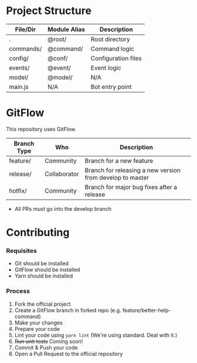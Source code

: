 # Project Structure
| File/Dir  | Module Alias | Description         |
|-----------|--------------|---------------------|
| .         | @root/       | Root directory      |
| commands/ | @command/    | Command logic       |
| config/   | @conf/       | Configuration files |
| events/   | @event/      | Event logic         |
| model/    | @model/      | N/A                 |
| main.js   | N/A          | Bot entry point     |

# GitFlow
This repository uses GitFlow.

| Branch Type | Who          | Description                                               |
|-------------|--------------|-----------------------------------------------------------|
| feature/    | Community    | Branch for a new feature                                  |
| release/    | Collaborator | Branch for releasing a new version from develop to master |
| hotfix/     | Community    | Branch for major bug fixes after a release                |

- All PRs must go into the develop branch

# Contributing

### Requisites
- Git should be installed
- GitFlow should be installed
- Yarn should be installed

### Process
1. Fork the official project
2. Create a GitFlow branch in forked repo (e.g. feature/better-help-command)
3. Make your changes
4. Prepare your code
  1. Lint your code using `yarn lint` (We're using standard. Deal with it.)
  2. ~~Run unit tests~~ Coming soon!
5. Commit & Push your code
6. Open a Pull Request to the official repository
